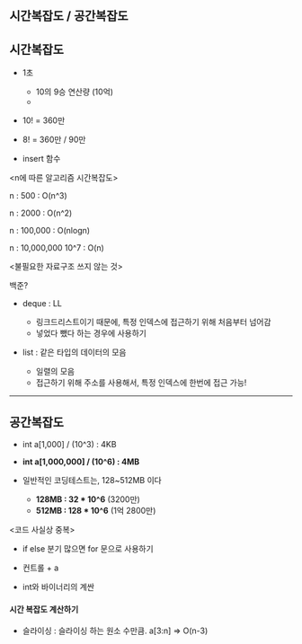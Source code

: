 ## 시간복잡도 / 공간복잡도

## 시간복잡도

- 1초
  - 10의 9승 연산량 (10억)
  - 




- 10! = 360만
- 8! = 360만 / 90만



- insert 함수



<n에 따른 알고리즘 시간복잡도>

n : 500 : O(n^3)

n : 2000 : O(n^2)

n : 100,000 : O(nlogn)

n : 10,000,000 10^7 : O(n)





<불필요한 자료구조 쓰지 않는 것>

백준?

- deque : LL

  - 링크드리스트이기 때문에, 특정 인덱스에 접근하기 위해 처음부터 넘어감
  - 넣었다 뺐다 하는 경우에 사용하기

  

- list : 같은 타입의 데이터의 모음

  - 일렬의 모음
  - 접근하기 위해 주소를 사용해서, 특정 인덱스에 한번에 접근 가능!

---

## 공간복잡도

- int a[1,000] / (10^3) : 4KB
- **int a[1,000,000] / (10^6) : 4MB**



- 일반적인 코딩테스트는, 128~512MB 이다
  - **128MB : 32 * 10^6** (3200만)
  - **512MB : 128 * 10^6** (1억 2800만)









<코드 사실상 중복>

- if else 분기 많으면 for 문으로 사용하기











- 컨트롤 + a



- int와 바이너리의 계싼



#### 시간 복잡도 계산하기

- 슬라이싱 : 슬라이싱 하는 원소 수만큼. a[3:n] => O(n-3)